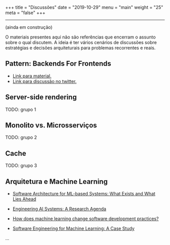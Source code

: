 +++
title = "Discussões"
date = "2019-10-29"
menu = "main"
weight = "25"
meta = "false"
+++

***

(ainda em construção)

O materiais presentes aqui não são referências que encerram o assunto sobre o qual discutem. A ideia é ter vários cenários de discussões sobre estratégias e decisões arquiteturais para problemas recorrentes e reais. 


## Pattern: Backends For Frontends

- <a class="external" href="https://samnewman.io/patterns/architectural/bff/">Link para material.</a>
- <a class="external" href="https://twitter.com/FelippeRegazio/status/1514012718646366215">Link para discussão no twitter.</a>

## Server-side rendering

TODO: grupo 1

## Monolito vs. Microsserviços

TODO: grupo 2

## Cache

TODO: grupo 3

## Arquitetura e Machine Learning

- <a class="external" href="https://ieeexplore.ieee.org/document/9474391">Software Architecture for ML-based Systems: What Exists and What Lies Ahead</a>

- <a class="external" href="https://www.igi-global.com/chapter/engineering-ai-systems/266130">Engineering AI Systems: A Research Agenda</a>

- <a class="external" href="https://web.archive.org/web/20200319232209id_/https://ink.library.smu.edu.sg/cgi/viewcontent.cgi?article=5501&context=sis_research">How does machine learning change software development
practices? </a>

- <a class="external" href="https://ieeexplore.ieee.org/document/8804457">Software Engineering for Machine Learning: A Case Study
</a>

...
